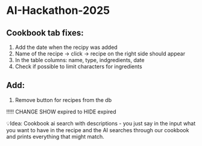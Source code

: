 # AI-Hackathon-2025

## Cookbook tab fixes:
1. Add the date when the recipy was added
2. Name of the recipe -> click -> recipe on the right side should appear
3. In the table columns: name, type, indgredients, date
4. Check if possible to limit characters for ingredients 

## Add:
1. Remove button for recipes from the db

!!!!! CHANGE SHOW expired to HIDE expired

💡Idea: Cookbook ai search with descriptions - you just say in the input what you want to have in the recipe and the AI searches through our cookbook and prints everything that might match.

